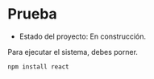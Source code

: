 <h1>Prueba</h1>

- Estado del proyecto: En construcción.
  
Para ejecutar el sistema, debes porner.

```npm install react```
